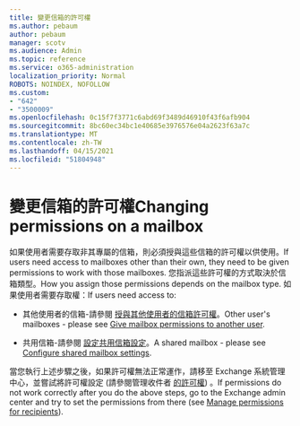 ```yaml
---
title: 變更信箱的許可權
ms.author: pebaum
author: pebaum
manager: scotv
ms.audience: Admin
ms.topic: reference
ms.service: o365-administration
localization_priority: Normal
ROBOTS: NOINDEX, NOFOLLOW
ms.custom:
- "642"
- "3500009"
ms.openlocfilehash: 0c15f7f3771c6abd69f3489d46910f43f6afb904
ms.sourcegitcommit: 8bc60ec34bc1e40685e3976576e04a2623f63a7c
ms.translationtype: MT
ms.contentlocale: zh-TW
ms.lasthandoff: 04/15/2021
ms.locfileid: "51804948"
---
```

# <a name="changing-permissions-on-a-mailbox"></a><span data-ttu-id="46cf9-102">變更信箱的許可權</span><span class="sxs-lookup"><span data-stu-id="46cf9-102">Changing permissions on a mailbox</span></span>

<span data-ttu-id="46cf9-103">如果使用者需要存取非其專屬的信箱，則必須授與這些信箱的許可權以供使用。</span><span class="sxs-lookup"><span data-stu-id="46cf9-103">If users need access to mailboxes other than their own, they need to be given permissions to work with those mailboxes.</span></span> <span data-ttu-id="46cf9-104">您指派這些許可權的方式取決於信箱類型。</span><span class="sxs-lookup"><span data-stu-id="46cf9-104">How you assign those permissions depends on the mailbox type.</span></span> <span data-ttu-id="46cf9-105">如果使用者需要存取權：</span><span class="sxs-lookup"><span data-stu-id="46cf9-105">If users need access to:</span></span>
  
- <span data-ttu-id="46cf9-106">其他使用者的信箱-請參閱 [授與其他使用者的信箱許可權](https://docs.microsoft.com/microsoft-365/admin/add-users/give-mailbox-permissions-to-another-user)。</span><span class="sxs-lookup"><span data-stu-id="46cf9-106">Other user's mailboxes - please see [Give mailbox permissions to another user](https://docs.microsoft.com/microsoft-365/admin/add-users/give-mailbox-permissions-to-another-user).</span></span>
    
- <span data-ttu-id="46cf9-107">共用信箱-請參閱 [設定共用信箱設定](https://docs.microsoft.com/microsoft-365/admin/email/configure-a-shared-mailbox#add-or-remove-members)。</span><span class="sxs-lookup"><span data-stu-id="46cf9-107">A shared mailbox - please see [Configure shared mailbox settings](https://docs.microsoft.com/microsoft-365/admin/email/configure-a-shared-mailbox#add-or-remove-members).</span></span>
    
<span data-ttu-id="46cf9-108">當您執行上述步驟之後，如果許可權無法正常運作，請移至 Exchange 系統管理中心，並嘗試將許可權設定 (請參閱管理收件者 [的許可權](https://technet.microsoft.com/library/jj919240%28v=exchg.150%29.aspx)) 。</span><span class="sxs-lookup"><span data-stu-id="46cf9-108">If permissions do not work correctly after you do the above steps, go to the Exchange admin center and try to set the permissions from there (see [Manage permissions for recipients](https://technet.microsoft.com/library/jj919240%28v=exchg.150%29.aspx)).</span></span>
  
